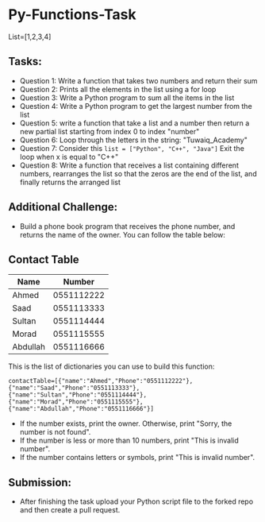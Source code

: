 # Py-Functions-Task

List=[1,2,3,4]
## Tasks:


- Question 1: Write a function that takes two numbers and return their sum 
- Question 2: Prints all the elements in the list using a for loop
- Question 3: Write a Python program to sum all the items in the list 
- Question 4: Write a Python program to get the largest number from the list
- Question 5: write a function that take a list and a number then return a new partial list starting from index 0 to index "number"
- Question 6: Loop through the letters in the string: "Tuwaiq_Academy"
- Question 7: Consider this ``` list = ["Python", "C++", "Java"] ``` Exit the loop when x is equal to "C++"
- Question 8: Write a function that receives a list containing different numbers, rearranges the list so that the zeros are the end of the list, and finally returns the arranged list


## Additional Challenge:


- Build a phone book program that receives the phone number, and returns the name of the owner.
You can follow the table below:

## Contact Table

| Name | Number |
| --- | ------------- |
| Ahmed | 0551112222 |
| Saad | 0551113333 |
| Sultan | 0551114444 |
| Morad | 0551115555 |
| Abdullah| 0551116666 |

This is the list of dictionaries you can use to build this function:

```contactTable=[{"name":"Ahmed","Phone":"0551112222"},{"name":"Saad","Phone":"0551113333"},{"name":"Sultan","Phone":"0551114444"},{"name":"Morad","Phone":"0551115555"},{"name":"Abdullah","Phone":"0551116666"}] ```

- If the number exists, print the owner. Otherwise, print "Sorry, the number is not found".
- If the number is less or more than 10 numbers, print "This is invalid number".
- If the number contains letters or symbols, print "This is invalid number".


## Submission:


- After finishing the task upload your Python script file to the forked repo and then create a pull request.

